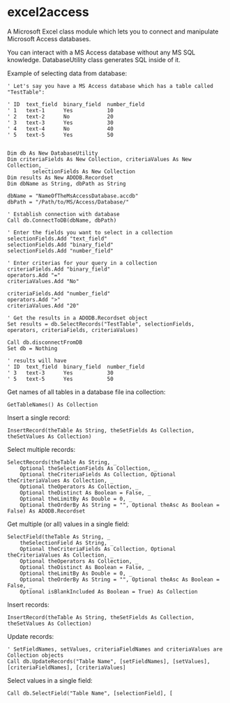 # excel2access
A Microsoft Excel class module which lets you to connect and manipulate Microsoft Access databases.

You can interact with a MS Access database without any MS SQL knowledge. 
DatabaseUtility class generates SQL inside of it.
    
Example of selecting data from database:

    ' Let's say you have a MS Access database which has a table called "TestTable":
    
    ' ID  text_field  binary_field  number_field
    ' 1   text-1      Yes           10
    ' 2   text-2      No            20
    ' 3   text-3      Yes           30
    ' 4   text-4      No            40
    ' 5   text-5      Yes           50
  
  
    Dim db As New DatabaseUtility
    Dim criteriaFields As New Collection, criteriaValues As New Collection, _
            selectionFields As New Collection
    Dim results As New ADODB.Recordset
    Dim dbName as String, dbPath as String
    
    dbName = "NameOfTheMsAccessDatabase.accdb"
    dbPath = "/Path/to/MS/Access/Database/"
    
    ' Establish connection with database
    Call db.ConnectToDB(dbName, dbPath)
    
    ' Enter the fields you want to select in a collection
    selectionFields.Add "text_field"
    selectionFields.Add "binary_field"
    selectionFields.Add "number_field"
    
    ' Enter criterias for your query in a collection
    criteriaFields.Add "binary_field"
    operators.Add "="
    criteriaValues.Add "No"
        
    criteriaFields.Add "number_field"
    operators.Add ">"
    criteriaValues.Add "20"
    
    ' Get the results in a ADODB.Recordset object
    Set results = db.SelectRecords("TestTable", selectionFields, operators, criteriaFields, criteriaValues)
    
    Call db.disconnectFromDB
    Set db = Nothing
    
    ' results will have
    ' ID  text_field  binary_field  number_field
    ' 3   text-3      Yes           30
    ' 5   text-5      Yes           50
    

Get names of all tables in a database file ina  collection:

    GetTableNames() As Collection


Insert a single record:

    InsertRecord(theTable As String, theSetFields As Collection, theSetValues As Collection)
    

Select multiple records:

    SelectRecords(theTable As String, _
        Optional theSelectionFields As Collection, _
        Optional theCriteriaFields As Collection, Optional theCriteriaValues As Collection, _
        Optional theOperators As Collection, _
        Optional theDistinct As Boolean = False, _
        Optional theLimitBy As Double = 0, _
        Optional theOrderBy As String = "", Optional theAsc As Boolean = False) As ADODB.Recordset
    

Get multiple (or all) values in a single field:

    SelectField(theTable As String, _
        theSelectionField As String, _
        Optional theCriteriaFields As Collection, Optional theCriteriaValues As Collection, _
        Optional theOperators As Collection, _
        Optional theDistinct As Boolean = False, _
        Optional theLimitBy As Double = 0, _
        Optional theOrderBy As String = "", Optional theAsc As Boolean = False, _
        Optional isBlankIncluded As Boolean = True) As Collection
    
   
Insert records:
    
    InsertRecord(theTable As String, theSetFields As Collection, theSetValues As Collection)
    
    
Update records:

    ' SetFieldNames, setValues, criteriaFieldNames and criteriaValues are Collection objects
    Call db.UpdateRecords("Table Name", [setFieldNames], [setValues], [criteriaFieldNames], [criteriaValues]
    
    
Select values in a single field:

    Call db.SelectField("Table Name", [selectionField], [
